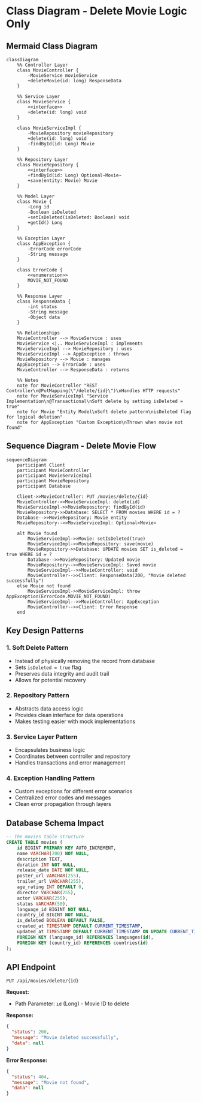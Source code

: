 # Class Diagram - Delete Movie Logic Only

## Mermaid Class Diagram

```mermaid
classDiagram
    %% Controller Layer
    class MovieController {
        -MovieService movieService
        +deleteMovie(id: long) ResponseData
    }

    %% Service Layer
    class MovieService {
        <<interface>>
        +delete(id: long) void
    }

    class MovieServiceImpl {
        -MovieRepository movieRepository
        +delete(id: long) void
        -findById(id: Long) Movie
    }

    %% Repository Layer
    class MovieRepository {
        <<interface>>
        +findById(id: Long) Optional~Movie~
        +save(entity: Movie) Movie
    }

    %% Model Layer
    class Movie {
        -Long id
        -Boolean isDeleted
        +setIsDeleted(isDeleted: Boolean) void
        +getId() Long
    }

    %% Exception Layer
    class AppException {
        -ErrorCode errorCode
        -String message
    }

    class ErrorCode {
        <<enumeration>>
        MOVIE_NOT_FOUND
    }

    %% Response Layer
    class ResponseData {
        -int status
        -String message
        -Object data
    }

    %% Relationships
    MovieController --> MovieService : uses
    MovieService <|.. MovieServiceImpl : implements
    MovieServiceImpl --> MovieRepository : uses
    MovieServiceImpl --> AppException : throws
    MovieRepository --> Movie : manages
    AppException --> ErrorCode : uses
    MovieController --> ResponseData : returns

    %% Notes
    note for MovieController "REST Controller\n@PutMapping(\"/delete/{id}\")\nHandles HTTP requests"
    note for MovieServiceImpl "Service Implementation\n@Transactional\nSoft delete by setting isDeleted = true"
    note for Movie "Entity Model\nSoft delete pattern\nisDeleted flag for logical deletion"
    note for AppException "Custom Exception\nThrown when movie not found"
```

## Sequence Diagram - Delete Movie Flow

```mermaid
sequenceDiagram
    participant Client
    participant MovieController
    participant MovieServiceImpl
    participant MovieRepository
    participant Database

    Client->>MovieController: PUT /movies/delete/{id}
    MovieController->>MovieServiceImpl: delete(id)
    MovieServiceImpl->>MovieRepository: findById(id)
    MovieRepository->>Database: SELECT * FROM movies WHERE id = ?
    Database-->>MovieRepository: Movie entity
    MovieRepository-->>MovieServiceImpl: Optional<Movie>

    alt Movie found
        MovieServiceImpl->>Movie: setIsDeleted(true)
        MovieServiceImpl->>MovieRepository: save(movie)
        MovieRepository->>Database: UPDATE movies SET is_deleted = true WHERE id = ?
        Database-->>MovieRepository: Updated movie
        MovieRepository-->>MovieServiceImpl: Saved movie
        MovieServiceImpl-->>MovieController: void
        MovieController-->>Client: ResponseData(200, "Movie deleted successfully")
    else Movie not found
        MovieServiceImpl->>MovieServiceImpl: throw AppException(ErrorCode.MOVIE_NOT_FOUND)
        MovieServiceImpl-->>MovieController: AppException
        MovieController-->>Client: Error Response
    end
```

## Key Design Patterns

### 1. **Soft Delete Pattern**

- Instead of physically removing the record from database
- Sets `isDeleted = true` flag
- Preserves data integrity and audit trail
- Allows for potential recovery

### 2. **Repository Pattern**

- Abstracts data access logic
- Provides clean interface for data operations
- Makes testing easier with mock implementations

### 3. **Service Layer Pattern**

- Encapsulates business logic
- Coordinates between controller and repository
- Handles transactions and error management

### 4. **Exception Handling Pattern**

- Custom exceptions for different error scenarios
- Centralized error codes and messages
- Clean error propagation through layers

## Database Schema Impact

```sql
-- The movies table structure
CREATE TABLE movies (
    id BIGINT PRIMARY KEY AUTO_INCREMENT,
    name VARCHAR(200) NOT NULL,
    description TEXT,
    duration INT NOT NULL,
    release_date DATE NOT NULL,
    poster_url VARCHAR(255),
    trailer_url VARCHAR(255),
    age_rating INT DEFAULT 0,
    director VARCHAR(255),
    actor VARCHAR(255),
    status VARCHAR(50),
    language_id BIGINT NOT NULL,
    country_id BIGINT NOT NULL,
    is_deleted BOOLEAN DEFAULT FALSE,
    created_at TIMESTAMP DEFAULT CURRENT_TIMESTAMP,
    updated_at TIMESTAMP DEFAULT CURRENT_TIMESTAMP ON UPDATE CURRENT_TIMESTAMP,
    FOREIGN KEY (language_id) REFERENCES languages(id),
    FOREIGN KEY (country_id) REFERENCES countries(id)
);
```

## API Endpoint

```
PUT /api/movies/delete/{id}
```

**Request:**

- Path Parameter: `id` (Long) - Movie ID to delete

**Response:**

```json
{
  "status": 200,
  "message": "Movie deleted successfully",
  "data": null
}
```

**Error Response:**

```json
{
  "status": 404,
  "message": "Movie not found",
  "data": null
}
```
